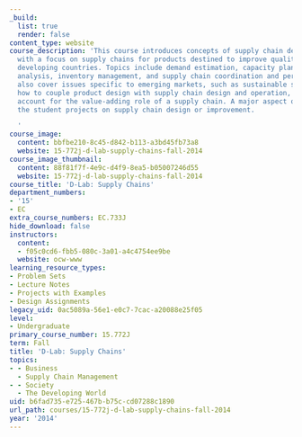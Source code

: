 ```yaml
---
_build:
  list: true
  render: false
content_type: website
course_description: 'This course introduces concepts of supply chain design and operations
  with a focus on supply chains for products destined to improve quality of life in
  developing countries. Topics include demand estimation, capacity planning and process
  analysis, inventory management, and supply chain coordination and performance. We
  also cover issues specific to emerging markets, such as sustainable supply chains,
  how to couple product design with supply chain design and operation, and how to
  account for the value-adding role of a supply chain. A major aspect of class is
  the student projects on supply chain design or improvement.

  '
course_image:
  content: bbfbe210-8c45-d842-b113-a3bd45fb73a8
  website: 15-772j-d-lab-supply-chains-fall-2014
course_image_thumbnail:
  content: 88f81f7f-4e9c-d4f9-8ea5-b05007246d55
  website: 15-772j-d-lab-supply-chains-fall-2014
course_title: 'D-Lab: Supply Chains'
department_numbers:
- '15'
- EC
extra_course_numbers: EC.733J
hide_download: false
instructors:
  content:
  - f05c0cd6-fbb5-080c-3a01-a4c4754ee9be
  website: ocw-www
learning_resource_types:
- Problem Sets
- Lecture Notes
- Projects with Examples
- Design Assignments
legacy_uid: 0ac5089a-56e1-e0c7-7cac-a20088e25f05
level:
- Undergraduate
primary_course_number: 15.772J
term: Fall
title: 'D-Lab: Supply Chains'
topics:
- - Business
  - Supply Chain Management
- - Society
  - The Developing World
uid: b6fad735-e725-467b-b75c-cd07288c1890
url_path: courses/15-772j-d-lab-supply-chains-fall-2014
year: '2014'
---
```

